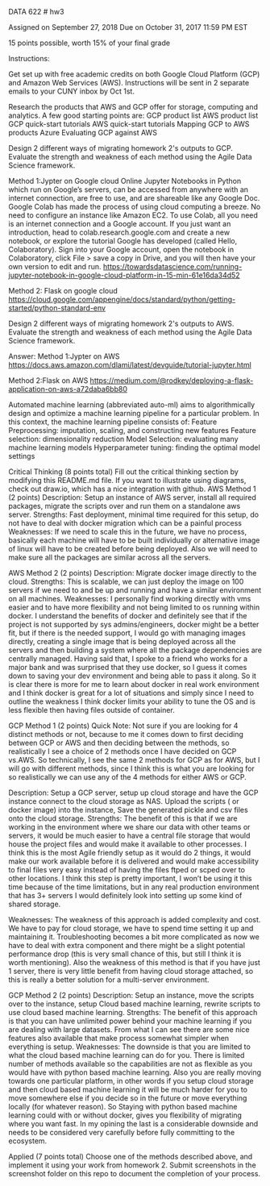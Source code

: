 DATA 622 # hw3

Assigned on September 27, 2018
Due on October 31, 2017 11:59 PM EST

15 points possible, worth 15% of your final grade

Instructions:

Get set up with free academic credits on both Google Cloud Platform (GCP) and Amazon Web Services (AWS). Instructions will be sent in 2 separate emails to your CUNY inbox by Oct 1st.

Research the products that AWS and GCP offer for storage, computing and analytics. A few good starting points are:
  GCP product list
  AWS product list
  GCP quick-start tutorials
  AWS quick-start tutorials
  Mapping GCP to AWS products Azure
  Evaluating GCP against AWS

Design 2 different ways of migrating homework 2's outputs to GCP. Evaluate the strength and weakness of each method using the Agile Data Science framework.

Method 1:Jypter on Google cloud 
Online Jupyter Notebooks in Python which run on Google’s servers, can be accessed from anywhere with an internet connection, are free to use, and are shareable like any Google Doc. Google Colab has made the process of using cloud computing a breeze. No need to configure an instance like Amazon EC2.
To use Colab, all you need is an internet connection and a Google account. If you just want an introduction, head to colab.research.google.com and create a new notebook, or explore the tutorial Google has developed (called Hello, Colaboratory). Sign into your Google account, open the notebook in Colaboratory, click File > save a copy in Drive, and you will then have your own version to edit and run.
https://towardsdatascience.com/running-jupyter-notebook-in-google-cloud-platform-in-15-min-61e16da34d52

Method 2: Flask on google cloud
https://cloud.google.com/appengine/docs/standard/python/getting-started/python-standard-env


Design 2 different ways of migrating homework 2's outputs to AWS. Evaluate the strength and weakness of each method using the Agile Data Science framework.

Answer: 
Method 1:Jypter on AWS
https://docs.aws.amazon.com/dlami/latest/devguide/tutorial-jupyter.html

Method 2:Flask on AWS
https://medium.com/@rodkey/deploying-a-flask-application-on-aws-a72daba6bb80

Automated machine learning (abbreviated auto-ml) aims to algorithmically design and optimize a machine learning pipeline for a particular problem. In this context, the machine learning pipeline consists of:
    Feature Preprocessing: imputation, scaling, and constructing new features
    Feature selection: dimensionality reduction
    Model Selection: evaluating many machine learning models
    Hyperparameter tuning: finding the optimal model settings



Critical Thinking (8 points total)
Fill out the critical thinking section by modifying this README.md file.
If you want to illustrate using diagrams, check out draw.io, which has a nice integration with github.
AWS Method 1 (2 points)
Description: Setup an instance of AWS server, install all required packages, migrate the scripts over and run them on a standalone aws server.
Strengths: Fast deployment, minimal time required for this setup, do not have to deal with docker migration which can be a painful process
Weaknesses: If we need to scale this in the future, we have no process, basically each machine will have to be built individually or alternative image of linux will have to be created before being deployed. Also we will need to make sure all the packages are similar across all the servers.

AWS Method 2 (2 points)
Description: Migrate docker image directly to the cloud.
Strengths: This is scalable, we can just deploy the image on 100 servers if we need to and be up and running and have a similar environment on all machines.
Weaknesses: I personally find working directly with vms easier and to have more flexibility and not being limited to os running within docker. I understand the benefits of docker and definitely see that if the project is not supported by sys admins/engineers, docker might be a better fit, but if there is the needed support, I would go with managing images directly, creating a single image that is being deployed across all the servers and then building a system where all the package dependencies are centrally managed. Having said that, I spoke to a friend who works for a major bank and was surprised that they use docker, so I guess it comes down to saving your dev environment and being able to pass it along. So it is clear there is more for me to learn about docker in real work environment and I think docker is great for a lot of situations and simply since I need to outline the weakness I think docker limits your ability to tune the OS and is less flexible then having files outside of container.

GCP Method 1 (2 points)
Quick Note: Not sure if you are looking for 4 distinct methods or not, because to me it comes down to first deciding between GCP or AWS and then deciding between the methods, so realistically I see a choice of 2 methods once I have decided on GCP vs.AWS. So technically,
I see the same 2 methods for GCP as for AWS, but I will go with different methods, since I think this is what you are looking for so realistically we can use any of the 4 methods for either AWS or GCP.

Description: Setup a GCP server, setup up cloud storage and have the GCP instance connect to the cloud storage as NAS. Upload the scripts ( or docker image) into the instance, Save the generated pickle and csv files onto the cloud storage.
Strengths: The benefit of this is that if we are working in the environment where we share our data with other teams or servers, it would be much easier to have a central file storage that would house the project files and would make it available to other processes.
I think this is the most Agile friendly setup as it would do 2 things, it would make our work available before it is delivered and would make accessibility to final files very easy instead of having the files ftped or scped over to other locations. I think this step is pretty important, I won’t be using it this time because of the time limitations, but in any real production environment that has 3+ servers I would definitely look into setting up some kind of shared storage.

Weaknesses: The weakness of this approach is added complexity and cost. We have to pay for cloud storage, we have to spend time setting it up and maintaining it. Troubleshooting becomes a bit more complicated as now we have to deal with extra component and there might be a slight potential performance drop (this is very small chance of this, but still I think it is worth mentioning). Also the weakness of this method is that if you have just 1 server, there is very little benefit from having cloud storage attached, so this is really a better solution for a multi-server environment.

GCP Method 2 (2 points)
Description: Setup an instance, move the scripts over to the instance, setup Cloud based machine learning, rewrite scripts to use cloud based machine learning.
Strengths: The benefit of this approach is that you can have unlimited power behind your machine learning if you are dealing with large datasets. From what I can see there are some nice features also available that make process somewhat simpler when everything is setup.
Weaknesses: The downside is that you are limited to what the cloud based machine learning can do for you. There is limited number of methods available so the capabilities are not as flexible as you would have with python based machine learning. Also you are really moving towards one particular platform, in other words if you setup cloud storage and then cloud based machine learning it will be much harder for you to move somewhere else if you decide so in the future or move everything locally (for whatever reason). So Staying with python based machine learning could with or without docker, gives you flexibility of migrating where you want fast. In my opining the last is a considerable downside and needs to be considered very carefully before fully committing to the ecosystem.

Applied (7 points total)
Choose one of the methods described above, and implement it using your work from homework 2. Submit screenshots in the screenshot folder on this repo to document the completion of your process.
